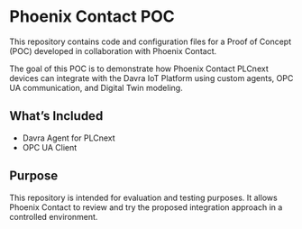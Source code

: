# Phoenix Contact POC

This repository contains code and configuration files for a Proof of Concept (POC) developed in collaboration with Phoenix Contact.

The goal of this POC is to demonstrate how Phoenix Contact PLCnext devices can integrate with the Davra IoT Platform using custom agents, OPC UA communication, and Digital Twin modeling.

## What’s Included

- Davra Agent for PLCnext
- OPC UA Client

## Purpose

This repository is intended for evaluation and testing purposes. It allows Phoenix Contact to review and try the proposed integration approach in a controlled environment.